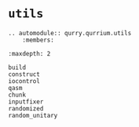 # `utils`

```{eval-rst}
.. automodule:: qurry.qurrium.utils
    :members:
```

```{toctree}
:maxdepth: 2

build
construct
iocontrol
qasm
chunk
inputfixer
randomized
random_unitary

```
